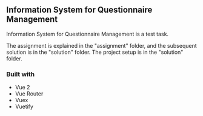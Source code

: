 ## Information System for Questionnaire Management

Information System for Questionnaire Management is a test task. 

The assignment is explained in the "assignment" folder, and the subsequent solution is in the "solution" folder.
The project setup is in the "solution" folder.

### Built with

- Vue 2
- Vue Router
- Vuex
- Vuetify
